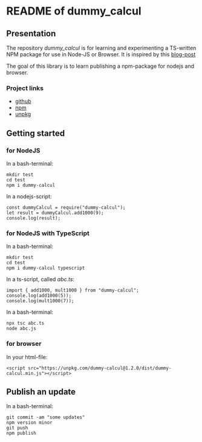 # README of dummy_calcul


## Presentation

The repository *dummy_calcul* is for learning and experimenting a TS-written NPM package for use in Node-JS or Browser. It is inspired by this [blog-post](https://dev.to/charperbonaroo/creating-a-ts-written-npm-package-for-use-in-node-js-or-browser-5gm3)

The goal of this library is to learn publishing a npm-package for nodejs and browser.


### Project links

- [github](https://github.com/charlyoleg/dummy_calcul)
- [npm](https://www.npmjs.com/package/dummy-calcul)
- [unpkg](https://unpkg.com/browse/dummy-calcul@1.2.1/)


## Getting started

### for NodeJS

In a bash-terminal:

    mkdir test
    cd test
    npm i dummy-calcul


In a nodejs-script:

    const dummyCalcul = require("dummy-calcul");
    let result = dummyCalcul.add1000(9);
    console.log(result);


### for NodeJS with TypeScript

In a bash-terminal:

    mkdir test
    cd test
    npm i dummy-calcul typescript


In a ts-script, called *abc.ts*:

    import { add1000, mult1000 } from "dummy-calcul";
    console.log(add1000(5));
    console.log(mult1000(7));


In a bash-terminal:

    npx tsc abc.ts
    node abc.js


### for browser

In your html-file:

    <script src="https://unpkg.com/dummy-calcul@1.2.0/dist/dummy-calcul.min.js"></script>


## Publish an update

In a bash-terminal:

    git commit -am "some updates"
    npm version minor
    git push
    npm publish

